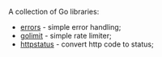 A collection of Go libraries:
* [errors](https://github.com/Zamony/go/tree/main/errors)  - simple error handling;
* [golimit](https://github.com/Zamony/go/tree/main/golimit) - simple rate limiter;
* [httpstatus](https://github.com/Zamony/go/tree/main/httpstatus) - convert http code to status;

